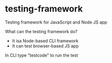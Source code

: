 # testing-framework

Testing framework for JavaScript and Node JS app

What can the testing framework do?

- It isa Node-based CLI framework
- It can test browser-based JS app

In CLI type "testcode" to run the test
